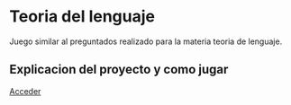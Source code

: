 # Teoria del lenguaje
Juego similar al preguntados realizado para la materia teoria de lenguaje.

## Explicacion del proyecto y como jugar
[Acceder](https://www.youtube.com/watch?v=tVFlJ13Gwi0)


